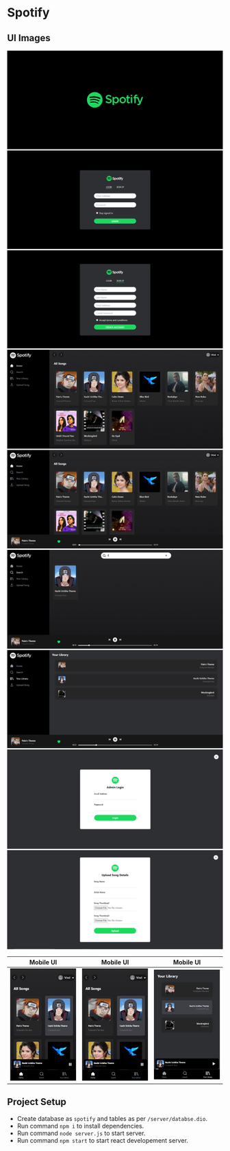 # Spotify

## UI Images

<img src="https://github.com/Viral-Gajera/spotify/blob/main/images/1.png?raw=true" >

<img src="https://github.com/Viral-Gajera/spotify/blob/main/images/2.png?raw=true" >

<img src="https://github.com/Viral-Gajera/spotify/blob/main/images/3.png?raw=true" >

<img src="https://github.com/Viral-Gajera/spotify/blob/main/images/4.png?raw=true" >

<img src="https://github.com/Viral-Gajera/spotify/blob/main/images/5.png?raw=true" >

<img src="https://github.com/Viral-Gajera/spotify/blob/main/images/6.png?raw=true" >

<img src="https://github.com/Viral-Gajera/spotify/blob/main/images/7.png?raw=true" >

<img src="https://github.com/Viral-Gajera/spotify/blob/main/images/8.png?raw=true" >

<img src="https://github.com/Viral-Gajera/spotify/blob/main/images/9.png?raw=true" >

| Mobile UI | Mobile UI | Mobile UI |
| ------ | ------ | ------ |
| <img src="https://github.com/Viral-Gajera/spotify/blob/main/images/10.png?raw=true"> | <img src="https://github.com/Viral-Gajera/spotify/blob/main/images/10.png?raw=true"> | <img src="https://github.com/Viral-Gajera/spotify/blob/main/images/12.png?raw=true"> |



## Project Setup

- Create database as `spotify` and tables as per `/server/databse.dio`.
- Run command `npm i` to install dependencies.
- Run command `node server.js` to start server.
- Run command `npm start` to start react developement server.
